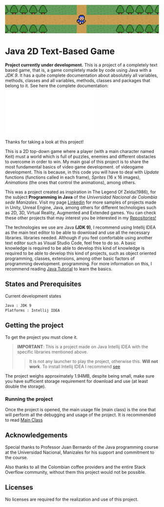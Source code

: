 ![](ImporterdAssets/PongGame.png)

# Java 2D Text-Based Game

**Project currently under development.**
This is a project of a completely text based game, that is, a game completely made by code using Java with a *JDK 9*. It has a quite complete documentation about absolutely all variables, methods, classes and  all variables, methods, classes and packages that belong to it. See here the complete documentation: ![Index](uml/Documentacion/index.html)

Thanks for taking a look at this project!

This is a 2D top-down game where a player (with a main character named Keit) must  a world which is full of puzzles, enemies and different obstacles to overcome in order to win. My main goal of this project is to share the most fundamental basics of video game development.  of videogame development. This is because, in this code you will have to deal with *Update* functions (functions called in each frame), *Sprites* (16 x 16 images), *Animations* (the ones that control the animations), among others.

This was a project created as inspiration in The Legend Of Zelda(1986), for the subject **Programming in Java** of the *Universidad Nacional de Colombia sede Manizales*. Visit my page [Linkedin](https://www.linkedin.com/in/luis-carlos-botero-agudelo-ab8896175/) for more samples of projects made in Unity, Unreal Engine, Java, among others for different technologies such as 2D, 3D, Virtual Reality, Augmented and Extended games. You can check these other projects that may interest you be interested in my [Repositories!](https://github.com/Luboteroa)

The technologies we use are Java **(JDK 9)**, I recommend using Intellij IDEA as the main text editor to be able to download and use all the necessary libraries. libraries needed. Although if you feel comfortable using another text editor such as Visual Studio Code, feel free to do so. A basic knowledge is required to be able to develop this kind of knowledge is required to be able to develop this kind of projects, such as object oriented programming, classes, extensions, among other basic factors of programming development. programming. For more information on this, I recommend reading [Java Tutorial](https://www.w3schools.com/java/) to learn the basics.

## States and Prerequisites

Current development states
```
Java : JDK 9
Platforms : Intellij IDEA
```
## Getting the project

To get the project you must clone it.
>__IMPORTANT__:
> This is a project made on Java Intellij IDEA with the specific libraries mentioned above. 
> > It is not any launcher to play the project, otherwise this.
> **Will not work**. To install Intellij IDEA I recommend [see](https://drive.google.com/file/d/1MoR2Us4HKEP-TjAl7YXJlZC4dbbFwxr1/view)

The project weighs approximately 1.94MB, despite being small, make sure you have sufficient storage requirement for download and use 
(at least double the storage).


### Running the project

Once the project is opened, the main usage file (main class) is the one that will perform all the debugging and usage of the project.
It is recommended to read [Main Class](uml/Documentacion/main/Main.html)

## Acknowledgements

Special thanks to Professor Juan Bernardo of the Java programming course at the Universidad Nacional, Manizales for his support and commitment to the course.

Also thanks to all the Colombian coffee providers and the entire Stack Overflow community, without them this project would not be possible.

## Licenses

No licenses are required for the realization and use of this project.